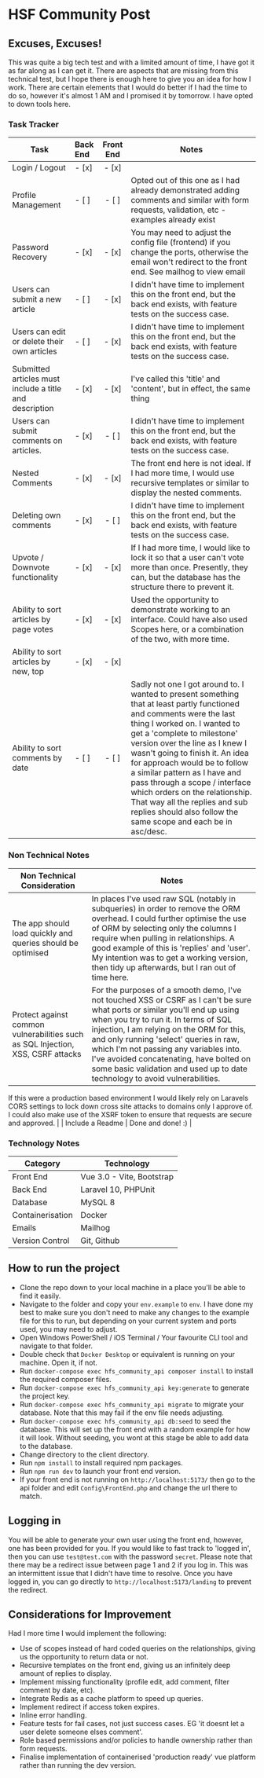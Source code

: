 # HSF Community Post
## Excuses, Excuses!
This was quite a big tech test and with a limited amount of time, I have got it as far along as I can get it.  There are aspects that are missing from this technical test, but I hope there is enough here to give you an idea for how I work.   There are certain elements that I would do better if I had the time to do so, however it's almost 1 AM and I promised it by tomorrow.   I have opted to down tools here.

### Task Tracker

| Task | Back End | Front End | Notes |
|------|:---------|:---------:|-------|
| Login / Logout | - [x] | - [x]  |      |
| Profile Management | - [ ] | - [ ] | Opted out of this one as I had already demonstrated adding comments and similar with form requests, validation, etc - examples already exist  |
| Password Recovery | - [x] | - [x] | You may need to adjust the config file (frontend) if you change the ports, otherwise the email won't redirect to the front end.  See mailhog to view email |
| Users can submit a new article | - [ ] | - [x] | I didn't have time to implement this on the front end, but the back end exists, with feature tests on the success case. |
| Users can edit or delete their own articles | - [ ] | - [x] | I didn't have time to implement this on the front end, but the back end exists, with feature tests on the success case. |
| Submitted articles must include a title and description | - [x] | - [x] | I've called this 'title' and 'content', but in effect, the same thing |
| Users can submit comments on articles. | - [x] | - [ ] | I didn't have time to implement this on the front end, but the back end exists, with feature tests on the success case. |
| Nested Comments | - [x] | - [x] | The front end here is not ideal.  If I had more time, I would use recursive templates or similar to display the nested comments. |
| Deleting own comments | - [x] | - [ ] | I didn't have time to implement this on the front end, but the back end exists, with feature tests on the success case. |
| Upvote / Downvote functionality | - [x] | - [x] | If I had more time, I would like to lock it so that a user can't vote more than once.  Presently, they can, but the database has the structure there to prevent it. |
| Ability to sort articles by page votes | - [x] | - [x] | Used the opportunity to demonstrate working to an interface.  Could have also used Scopes here, or a combination of the two, with more time. |
| Ability to sort articles by new, top | - [x] | - [x] | |
| Ability to sort comments by date | - [ ] | - [ ] | Sadly not one I got around to.  I wanted to present something that at least partly functioned and comments were the last thing I worked on.  I wanted to get a 'complete to milestone' version over the line as I knew I wasn't going to finish it.  An idea for approach would be to follow a similar pattern as I have and pass through a scope / interface which orders on the relationship.  That way all the replies and sub replies should also follow the same scope and each be in asc/desc. |

### Non Technical Notes 

| Non Technical Consideration | Notes |
|-----------------------------|-------|
| The app should load quickly and queries should be optimised | In places I've used raw SQL (notably in subqueries) in order to remove the ORM overhead.  I could further optimise the use of ORM by selecting only the columns I require when pulling in relationships.  A good example of this is 'replies' and 'user'.  My intention was to get a working version, then tidy up afterwards, but I ran out of time here.|
| Protect against common vulnerabilities such as SQL Injection, XSS, CSRF attacks | For the purposes of a smooth demo, I've not touched XSS or CSRF as I can't be sure what ports or similar you'll end up using when you try to run it.  In terms of SQL injection, I am relying on the ORM for this, and only running 'select' queries in raw, which I'm not passing any variables into.  I've avoided concatenating, have bolted on some basic validation and used up to date technology to avoid vulnerabilities.  

If this were a production based environment I would likely rely on Laravels CORS settings to lock down cross site attacks to domains only I approve of.  I could also make use of the XSRF token to ensure that requests are secure and approved. |
| Include a Readme | Done and done! :) |

### Technology Notes

| Category | Technology |
| -------- | -----------|
| Front End | Vue 3.0 - Vite, Bootstrap |
| Back End | Laravel 10, PHPUnit |
| Database | MySQL 8 |
| Containerisation | Docker |
| Emails | Mailhog |
| Version Control | Git, Github |


## How to run the project
- Clone the repo down to your local machine in a place you'll be able to find it easily.
- Navigate to the folder and copy your `env.example` to `env`.  I have done my best to make sure you don't need to make any changes to the example file for this to run, but depending on your current system and ports used, you may need to adjust.
- Open Windows PowerShell / iOS Terminal / Your favourite CLI tool and navigate to that folder.
- Double check that `Docker Desktop` or equivalent is running on your machine.  Open it, if not.
- Run `docker-compose exec hfs_community_api composer install` to install the required composer files.
- Run `docker-compose exec hfs_community_api key:generate` to generate the project key.
- Run `docker-compose exec hfs_community_api migrate` to migrate your database.  Note that this may fail if the env file needs adjusting.
- Run `docker-compose exec hfs_community_api db:seed` to seed the database.  This will set up the front end with a random example for how it will look.  Without seeding, you wont at this stage be able to add data to the database.
- Change directory to the client directory.
- Run `npm install` to install required npm packages.
- Run `npm run dev` to launch your front end version.
- If your front end is not running on `http://localhost:5173/` then go to the api folder and edit `Config\FrontEnd.php` and change the url there to match.

## Logging in
You will be able to generate your own user using the front end, however, one has been provided for you.  If you would like to fast track to 'logged in', then you can use `test@test.com` with the password `secret`.  Please note that there may be a redirect issue between page 1 and 2 if you log in.  This was an intermittent issue that I didn't have time to resolve.  Once you have logged in, you can go directly to `http://localhost:5173/landing` to prevent the redirect.

## Considerations for Improvement
Had I more time I would implement the following:
 - Use of scopes instead of hard coded queries on the relationships, giving us the opportunity to return data or not.
 - Recursive templates on the front end, giving us an infinitely deep amount of replies to display.
 - Implement missing functionality (profile edit, add comment, filter comment by date, etc).
 - Integrate Redis as a cache platform to speed up queries.
 - Implement redirect if access token expires.
 - Inline error handling.
 - Feature tests for fail cases, not just success cases.  EG 'it doesnt let a user delete someone elses comment'.
 - Role based permissions and/or policies to handle ownership rather than form requests.
 - Finalise implementation of containerised 'production ready' vue platform rather than running the dev version.

